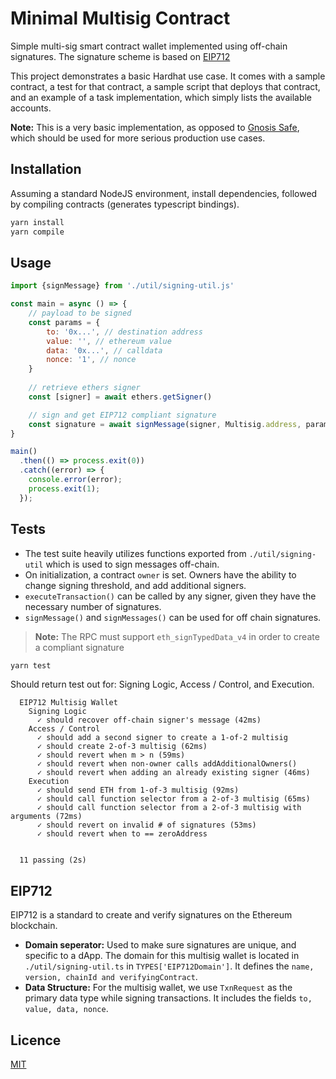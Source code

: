# Minimal Multisig Contract

Simple multi-sig smart contract wallet implemented using off-chain signatures. The signature scheme is based on [EIP712](https://eips.ethereum.org/EIPS/eip-712)

This project demonstrates a basic Hardhat use case. It comes with a sample contract, a test for that contract, a sample script that deploys that contract, and an example of a task implementation, which simply lists the available accounts.

**Note:** This is a very basic implementation, as opposed to [Gnosis Safe](https://gnosis-safe.io/), which should be used for more serious production use cases.

## Installation

Assuming a standard NodeJS environment, install dependencies, followed by compiling contracts (generates typescript bindings).

```bash
yarn install
yarn compile
```
## Usage

```javascript
import {signMessage} from './util/signing-util.js'

const main = async () => {
    // payload to be signed
    const params = {
        to: '0x...', // destination address
        value: '', // ethereum value
        data: '0x...', // calldata
        nonce: '1', // nonce
    }
    
    // retrieve ethers signer
    const [signer] = await ethers.getSigner()

    // sign and get EIP712 compliant signature
    const signature = await signMessage(signer, Multisig.address, params)
}

main()
  .then(() => process.exit(0))
  .catch((error) => {
    console.error(error);
    process.exit(1);
  });
```

## Tests

- The test suite heavily utilizes functions exported from `./util/signing-util` which is used to sign messages off-chain.
- On initialization, a contract `owner` is set. Owners have the ability to change signing threshold, and add additional signers.
- `executeTransaction()` can be called by any signer, given they have the necessary number of signatures.
- `signMessage()` and `signMessages()` can be used for off chain signatures.

> **Note:** The RPC must support `eth_signTypedData_v4` in order to create a compliant signature

```bash
yarn test
```
Should return test out for: Signing Logic, Access / Control, and Execution.

```
  EIP712 Multisig Wallet
    Signing Logic
      ✓ should recover off-chain signer's message (42ms)
    Access / Control
      ✓ should add a second signer to create a 1-of-2 multisig
      ✓ should create 2-of-3 multisig (62ms)
      ✓ should revert when m > n (59ms)
      ✓ should revert when non-owner calls addAdditionalOwners()
      ✓ should revert when adding an already existing signer (46ms)
    Execution
      ✓ should send ETH from 1-of-3 multisig (92ms)
      ✓ should call function selector from a 2-of-3 multisig (65ms)
      ✓ should call function selector from a 2-of-3 multisig with arguments (72ms)
      ✓ should revert on invalid # of signatures (53ms)
      ✓ should revert when to == zeroAddress


  11 passing (2s)
```

## EIP712

EIP712 is a standard to create and verify signatures on the Ethereum blockchain.

- **Domain seperator:** Used to make sure signatures are unique, and specific to a dApp. The domain for this multisig wallet is located in `./util/signing-util.ts` in `TYPES['EIP712Domain']`. It defines the `name, version, chainId and verifyingContract`.
- **Data Structure:** For the multisig wallet, we use `TxnRequest` as the primary data type while signing transactions. It includes the fields `to, value, data, nonce`.



## Licence
[MIT](https://choosealicense.com/licenses/mit/)
